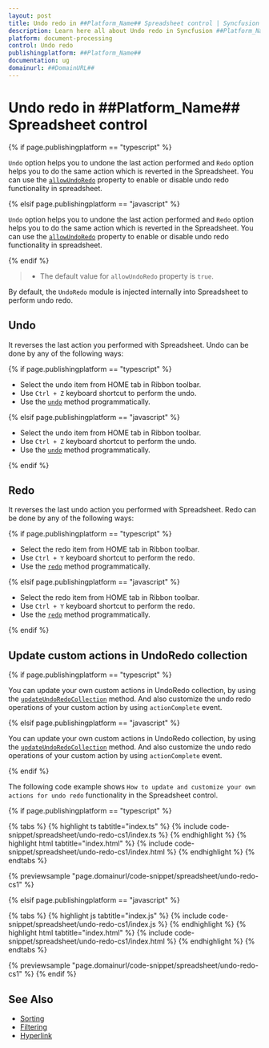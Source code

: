 ```yaml
---
layout: post
title: Undo redo in ##Platform_Name## Spreadsheet control | Syncfusion
description: Learn here all about Undo redo in Syncfusion ##Platform_Name## Spreadsheet control of Syncfusion Essential JS 2 and more.
platform: document-processing
control: Undo redo 
publishingplatform: ##Platform_Name##
documentation: ug
domainurl: ##DomainURL##
---
```


# Undo redo in ##Platform_Name## Spreadsheet control

{% if page.publishingplatform == "typescript" %}

`Undo` option helps you to undone the last action performed and `Redo` option helps you to do the same action which is reverted in the Spreadsheet. You can use the [`allowUndoRedo`](https://ej2.syncfusion.com/documentation/api/spreadsheet/#allowundoredo) property to enable or disable undo redo functionality in spreadsheet.

{% elsif page.publishingplatform == "javascript" %}

`Undo` option helps you to undone the last action performed and `Redo` option helps you to do the same action which is reverted in the Spreadsheet. You can use the [`allowUndoRedo`](https://ej2.syncfusion.com/javascript/documentation/api/spreadsheet/#allowundoredo) property to enable or disable undo redo functionality in spreadsheet.

{% endif %}


> * The default value for `allowUndoRedo` property is `true`.

By default, the `UndoRedo` module is injected internally into Spreadsheet to perform undo redo.

## Undo

It reverses the last action you performed with Spreadsheet. Undo can be done by any of the following ways:

{% if page.publishingplatform == "typescript" %}

* Select the undo item from HOME tab in Ribbon toolbar.
* Use `Ctrl + Z` keyboard shortcut to perform the undo.
* Use the [`undo`](https://ej2.syncfusion.com/documentation/api/spreadsheet/#undo) method programmatically.

{% elsif page.publishingplatform == "javascript" %}

* Select the undo item from HOME tab in Ribbon toolbar.
* Use `Ctrl + Z` keyboard shortcut to perform the undo.
* Use the [`undo`](https://ej2.syncfusion.com/javascript/documentation/api/spreadsheet/#undo) method programmatically.

{% endif %}

## Redo

It reverses the last undo action you performed with Spreadsheet. Redo can be done by any of the following ways:

{% if page.publishingplatform == "typescript" %}

* Select the redo item from HOME tab in Ribbon toolbar.
* Use `Ctrl + Y` keyboard shortcut to perform the redo.
* Use the [`redo`](https://ej2.syncfusion.com/documentation/api/spreadsheet/#redo) method programmatically.

{% elsif page.publishingplatform == "javascript" %}

* Select the redo item from HOME tab in Ribbon toolbar.
* Use `Ctrl + Y` keyboard shortcut to perform the redo.
* Use the [`redo`](https://ej2.syncfusion.com/javascript/documentation/api/spreadsheet/#redo) method programmatically.

{% endif %}


## Update custom actions in UndoRedo collection

{% if page.publishingplatform == "typescript" %}

You can update your own custom actions in UndoRedo collection, by using the [`updateUndoRedoCollection`](https://ej2.syncfusion.com/documentation/api/spreadsheet/#updateundoredocollection) method. And also customize the undo redo operations of your custom action by using `actionComplete` event.

{% elsif page.publishingplatform == "javascript" %}

You can update your own custom actions in UndoRedo collection, by using the [`updateUndoRedoCollection`](https://ej2.syncfusion.com/javascript/documentation/api/spreadsheet/#updateundoredocollection) method. And also customize the undo redo operations of your custom action by using `actionComplete` event.

{% endif %}

The following code example shows `How to update and customize your own actions for undo redo` functionality in the Spreadsheet control.

{% if page.publishingplatform == "typescript" %}

 {% tabs %}
{% highlight ts tabtitle="index.ts" %}
{% include code-snippet/spreadsheet/undo-redo-cs1/index.ts %}
{% endhighlight %}
{% highlight html tabtitle="index.html" %}
{% include code-snippet/spreadsheet/undo-redo-cs1/index.html %}
{% endhighlight %}
{% endtabs %}
        
{% previewsample "page.domainurl/code-snippet/spreadsheet/undo-redo-cs1" %}

{% elsif page.publishingplatform == "javascript" %}

{% tabs %}
{% highlight js tabtitle="index.js" %}
{% include code-snippet/spreadsheet/undo-redo-cs1/index.js %}
{% endhighlight %}
{% highlight html tabtitle="index.html" %}
{% include code-snippet/spreadsheet/undo-redo-cs1/index.html %}
{% endhighlight %}
{% endtabs %}

{% previewsample "page.domainurl/code-snippet/spreadsheet/undo-redo-cs1" %}
{% endif %}

## See Also

* [Sorting](./sort)
* [Filtering](./filter)
* [Hyperlink](./link)